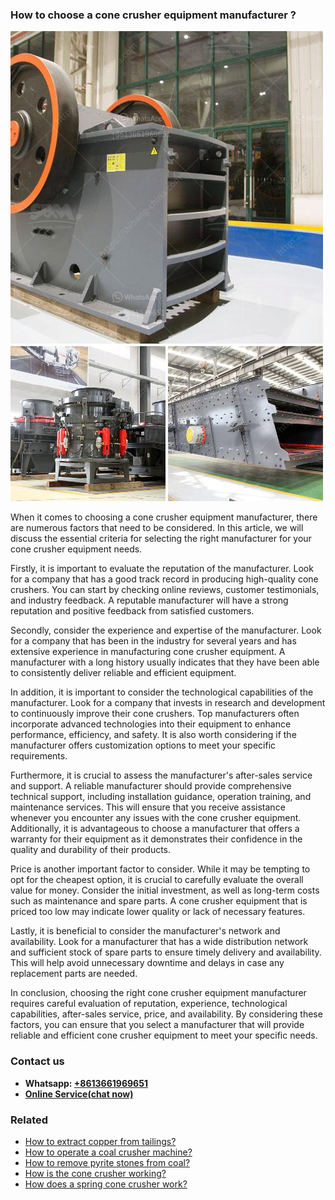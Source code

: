 <h3>How to choose a cone crusher equipment manufacturer ?</h3><img src='1701745128.jpg' alt=''><p>When it comes to choosing a cone crusher equipment manufacturer, there are numerous factors that need to be considered. In this article, we will discuss the essential criteria for selecting the right manufacturer for your cone crusher equipment needs.</p><p>Firstly, it is important to evaluate the reputation of the manufacturer. Look for a company that has a good track record in producing high-quality cone crushers. You can start by checking online reviews, customer testimonials, and industry feedback. A reputable manufacturer will have a strong reputation and positive feedback from satisfied customers.</p><p>Secondly, consider the experience and expertise of the manufacturer. Look for a company that has been in the industry for several years and has extensive experience in manufacturing cone crusher equipment. A manufacturer with a long history usually indicates that they have been able to consistently deliver reliable and efficient equipment.</p><p>In addition, it is important to consider the technological capabilities of the manufacturer. Look for a company that invests in research and development to continuously improve their cone crushers. Top manufacturers often incorporate advanced technologies into their equipment to enhance performance, efficiency, and safety. It is also worth considering if the manufacturer offers customization options to meet your specific requirements.</p><p>Furthermore, it is crucial to assess the manufacturer's after-sales service and support. A reliable manufacturer should provide comprehensive technical support, including installation guidance, operation training, and maintenance services. This will ensure that you receive assistance whenever you encounter any issues with the cone crusher equipment. Additionally, it is advantageous to choose a manufacturer that offers a warranty for their equipment as it demonstrates their confidence in the quality and durability of their products.</p><p>Price is another important factor to consider. While it may be tempting to opt for the cheapest option, it is crucial to carefully evaluate the overall value for money. Consider the initial investment, as well as long-term costs such as maintenance and spare parts. A cone crusher equipment that is priced too low may indicate lower quality or lack of necessary features.</p><p>Lastly, it is beneficial to consider the manufacturer's network and availability. Look for a manufacturer that has a wide distribution network and sufficient stock of spare parts to ensure timely delivery and availability. This will help avoid unnecessary downtime and delays in case any replacement parts are needed.</p><p>In conclusion, choosing the right cone crusher equipment manufacturer requires careful evaluation of reputation, experience, technological capabilities, after-sales service, price, and availability. By considering these factors, you can ensure that you select a manufacturer that will provide reliable and efficient cone crusher equipment to meet your specific needs.</p><h3>Contact us</h3><ul><li><strong>Whatsapp:&nbsp;<a href="https://wa.me/8613661969651">+8613661969651</a></strong></li><li><a href="https://swt.shibang-china.com/?git&amp;zhl&amp;How to choose a cone crusher equipment manufacturer "><strong>Online Service(chat now)</strong></a></li></ul><h3>Related</h3><ul><li><a href='How to extract copper from tailings.md'>How to extract copper from tailings?</a></li><li><a href='How to operate a coal crusher machine.md'>How to operate a coal crusher machine?</a></li><li><a href='How to remove pyrite stones from coal.md'>How to remove pyrite stones from coal?</a></li><li><a href='How is the cone crusher working.md'>How is the cone crusher working?</a></li><li><a href='How does a spring cone crusher work.md'>How does a spring cone crusher work?</a></li></ul>
